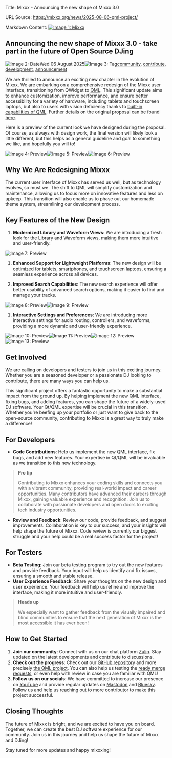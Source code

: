 Title: Mixxx - Announcing the new shape of Mixxx 3.0

URL Source: https://mixxx.org/news/2025-08-06-qml-project/

Markdown Content:
[![Image 1: Mixxx](https://mixxx.org/theme/images/mixxx-logo.svg)](https://mixxx.org/)

Announcing the new shape of Mixxx 3.0 - take part in the future of Open Source DJing
------------------------------------------------------------------------------------

![Image 2: Date](https://mixxx.org/theme/images/icons/date.svg)Wed 06 August 2025![Image 3: Tag](https://mixxx.org/theme/images/icons/tag.svg)[community](https://mixxx.org/news/tag/community), [contribute](https://mixxx.org/news/tag/contribute), [development](https://mixxx.org/news/tag/development), [announcement](https://mixxx.org/news/tag/announcement)

We are thrilled to announce an exciting new chapter in the evolution of Mixxx. We are embarking on a comprehensive redesign of the Mixxx user interface, transitioning from QWidget to [QML](https://en.wikipedia.org/wiki/QML). This significant update aims to enhance customization, improve performance, and ensure better accessibility for a variety of hardware, including tablets and touchscreen laptops, but also to users with vision deficiency thanks to [built-in capabilities of QML](https://doc.qt.io/qt-6/accessible-qtquick.html). Further details on the original proposal can be found [here](https://github.com/mixxxdj/proposals/blob/main/proposals/2024-11-16_qml_interface.md).

Here is a preview of the current look we have designed during the proposal. Of course, as always with design work, the final version will likely look a little different, but this helps as a general guideline and goal to something we like, and hopefully you will to!

![Image 4: Preview](https://raw.githubusercontent.com/mixxxdj/proposals/main/proposals/contents/2024-11-16_qml_interface_overview_live.svg)![Image 5: Preview](https://raw.githubusercontent.com/mixxxdj/proposals/main/proposals/contents/2024-11-16_qml_interface_library_split_button.svg)![Image 6: Preview](https://raw.githubusercontent.com/mixxxdj/proposals/main/proposals/contents/2024-11-16_qml_interface_waveform_overview_customization.png)

Why We Are Redesigning Mixxx
----------------------------

The current user interface of Mixxx has served us well, but as technology evolves, so must we. The shift to QML will simplify customization and maintenance, allowing us to focus more on innovative features and less on upkeep. This transition will also enable us to phase out our homemade theme system, streamlining our development process.

Key Features of the New Design
------------------------------

1.   **Modernized Library and Waveform Views**: We are introducing a fresh look for the Library and Waveform views, making them more intuitive and user-friendly.

![Image 7: Preview](https://raw.githubusercontent.com/mixxxdj/proposals/main/proposals/contents/2024-11-16_qml_interface_overlays_playlist.svg)

1.   **Enhanced Support for Lightweight Platforms**: The new design will be optimized for tablets, smartphones, and touchscreen laptops, ensuring a seamless experience across all devices.

2.   **Improved Search Capabilities**: The new search experience will offer better usability of advanced search options, making it easier to find and manage your tracks.

![Image 8: Preview](https://raw.githubusercontent.com/mixxxdj/proposals/main/proposals/contents/2024-11-16_qml_interface_overlays_search.svg)![Image 9: Preview](https://raw.githubusercontent.com/mixxxdj/proposals/main/proposals/contents/2024-11-16_qml_interface_overlays_search3.svg)

1.   **Interactive Settings and Preferences**: We are introducing more interactive settings for audio routing, controllers, and waveforms, providing a more dynamic and user-friendly experience.

![Image 10: Preview](https://raw.githubusercontent.com/mixxxdj/proposals/main/proposals/contents/2024-11-16_qml_interface_setting_audio_routing_advanced.svg)![Image 11: Preview](https://raw.githubusercontent.com/mixxxdj/proposals/main/proposals/contents/2024-11-16_qml_interface_setting_controller_overview.svg)![Image 12: Preview](https://raw.githubusercontent.com/mixxxdj/proposals/main/proposals/contents/2024-11-16_qml_interface_setting_controller_pointnclick.svg)![Image 13: Preview](https://raw.githubusercontent.com/mixxxdj/proposals/main/proposals/contents/2024-11-16_qml_interface_setting_waveform.svg)

Get Involved
------------

We are calling on developers and testers to join us in this exciting journey. Whether you are a seasoned developer or a passionate DJ looking to contribute, there are many ways you can help us.

This significant project offers a fantastic opportunity to make a substantial impact from the ground up. By helping implement the new QML interface, fixing bugs, and adding features, you can shape the future of a widely-used DJ software. Your Qt/QML expertise will be crucial in this transition. Whether you're beefing up your portfolio or just want to give back to the open-source community, contributing to Mixxx is a great way to truly make a difference!

For Developers
--------------

*   **Code Contributions**: Help us implement the new QML interface, fix bugs, and add new features. Your expertise in Qt/QML will be invaluable as we transition to this new technology.
> **Pro tip**
> 
> 
> Contributing to Mixxx enhances your coding skills and connects you with a vibrant community, providing real-world impact and career opportunities. Many contributors have advanced their careers through Mixxx, gaining valuable experience and recognition. Join us to collaborate with passionate developers and open doors to exciting tech industry opportunities.

*   **Review and Feedback**: Review our code, provide feedback, and suggest improvements. Collaboration is key to our success, and your insights will help shape the future of Mixxx. Code review is currently our biggest struggle and your help could be a real success factor for the project!

For Testers
-----------

*   **Beta Testing**: Join our beta testing program to try out the new features and provide feedback. Your input will help us identify and fix issues, ensuring a smooth and stable release.
*   **User Experience Feedback**: Share your thoughts on the new design and user experience. Your feedback will help us refine and improve the interface, making it more intuitive and user-friendly.
> **Heads up**
> 
> 
> We especially want to gather feedback from the visually impaired and blind communities to ensure that the next generation of Mixxx is the most accessible it has ever been!

How to Get Started
------------------

1.   **Join our community**: Connect with us on our chat platform [Zulip](https://mixxx.zulipchat.com/). Stay updated on the latest developments and contribute to discussions.
2.   **Check out the progress**: Check out our [GitHub repository](https://github.com/mixxxdj/mixxx) and more precisely [the QML project](https://github.com/orgs/mixxxdj/projects/3/views/1). You can also help us testing the [ready merge requests](https://github.com/mixxxdj/mixxx/pulls?q=is%3Aopen+is%3Apr+milestone%3A3.0-beta+draft%3Afalse), or even help with review in case you are familiar with QML!
3.   **Follow us on our socials**: We have committed to increase our presence on [YouTube](https://www.youtube.com/@mixxxdj) and provide regular updates on [Mastodon](https://floss.social/@mixxx) and [Bluesky](https://bsky.app/profile/mixxx.bsky.social). Follow us and help us reaching out to more contributor to make this project successful.

Closing Thoughts
----------------

The future of Mixxx is bright, and we are excited to have you on board. Together, we can create the best DJ software experience for our community. Join us in this journey and help us shape the future of Mixxx and DJing!

Stay tuned for more updates and happy mixxxing!